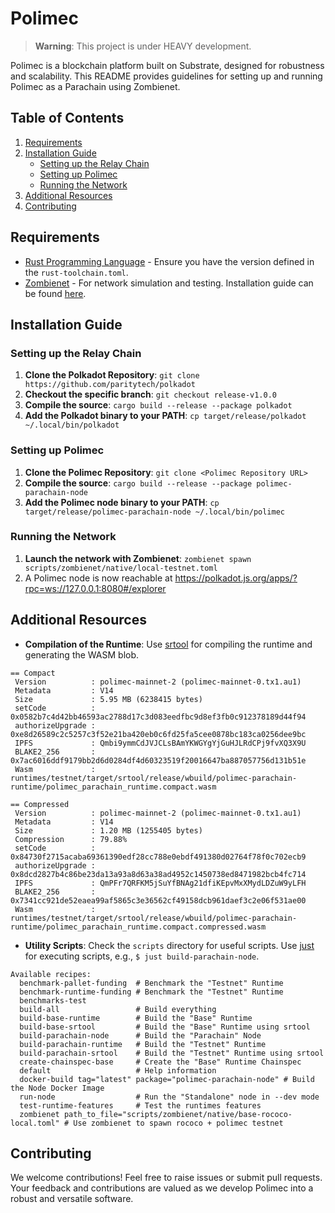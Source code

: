 # Polimec

> **Warning**: This project is under HEAVY development.

Polimec is a blockchain platform built on Substrate, designed for robustness and scalability. This README provides guidelines for setting up and running Polimec as a Parachain using Zombienet.

## Table of Contents
1. [Requirements](#requirements)
2. [Installation Guide](#installation-guide)
   - [Setting up the Relay Chain](#setting-up-the-relay-chain)
   - [Setting up Polimec](#setting-up-polimec)
   - [Running the Network](#running-the-network)
3. [Additional Resources](#additional-resources)
4. [Contributing](#contributing)

## Requirements

- [Rust Programming Language](https://rustup.rs/) - Ensure you have the version defined in the `rust-toolchain.toml`.
- [Zombienet](https://github.com/paritytech/zombienet) - For network simulation and testing. Installation guide can be found [here](https://paritytech.github.io/zombienet/install.html).

## Installation Guide

### Setting up the Relay Chain

1. **Clone the Polkadot Repository**: 
   `git clone https://github.com/paritytech/polkadot`
2. **Checkout the specific branch**: 
   `git checkout release-v1.0.0`
3. **Compile the source**: 
   `cargo build --release --package polkadot`
4. **Add the Polkadot binary to your PATH**: 
   `cp target/release/polkadot ~/.local/bin/polkadot`

### Setting up Polimec

1. **Clone the Polimec Repository**: 
   `git clone <Polimec Repository URL>`
2. **Compile the source**: 
   `cargo build --release --package polimec-parachain-node`
3. **Add the Polimec node binary to your PATH**: 
   `cp target/release/polimec-parachain-node ~/.local/bin/polimec`

### Running the Network

1. **Launch the network with Zombienet**:
   `zombienet spawn scripts/zombienet/native/local-testnet.toml`
2. A Polimec node is now reachable at https://polkadot.js.org/apps/?rpc=ws://127.0.0.1:8080#/explorer 

## Additional Resources

- **Compilation of the Runtime**: Use [srtool](https://github.com/paritytech/srtool) for compiling the runtime and generating the WASM blob.

```
== Compact
 Version          : polimec-mainnet-2 (polimec-mainnet-0.tx1.au1)
 Metadata         : V14
 Size             : 5.95 MB (6238415 bytes)
 setCode          : 0x0582b7c4d42bb46593ac2788d17c3d083eedfbc9d8ef3fb0c912378189d44f94
 authorizeUpgrade : 0xe8d26589c2c5257c3f52e21ba420eb0c6fd25fa5cee0878bc183ca0256dee9bc
 IPFS             : Qmbi9ymmCdJVJCLsBAmYKWGYgYjGuHJLRdCPj9fvXQ3X9U
 BLAKE2_256       : 0x7ac6016ddf9179bb2d6d0284df4d60323519f20016647ba887057756d131b51e
 Wasm             : runtimes/testnet/target/srtool/release/wbuild/polimec-parachain-runtime/polimec_parachain_runtime.compact.wasm

== Compressed
 Version          : polimec-mainnet-2 (polimec-mainnet-0.tx1.au1)
 Metadata         : V14
 Size             : 1.20 MB (1255405 bytes)
 Compression      : 79.88%
 setCode          : 0x84730f2715acaba69361390edf28cc788e0ebdf491380d02764f78f0c702ecb9
 authorizeUpgrade : 0x8dcd2827b4c86be23da13a93a8d63a38ad4952c1450738ed8471982bcb4fc714
 IPFS             : QmPFr7QRFKM5jSuYfBNAg21dfiKEpvMxXMydLDZuW9yLFH
 BLAKE2_256       : 0x7341cc921de52eaea99af5865c3e36562cf49158dcb961daef3c2e06f531ae00
 Wasm             : runtimes/testnet/target/srtool/release/wbuild/polimec-parachain-runtime/polimec_parachain_runtime.compact.compressed.wasm
```
- **Utility Scripts**: Check the `scripts` directory for useful scripts. Use [just](https://github.com/casey/just) for executing scripts, e.g., `$ just build-parachain-node`.

```
Available recipes:
  benchmark-pallet-funding  # Benchmark the "Testnet" Runtime
  benchmark-runtime-funding # Benchmark the "Testnet" Runtime
  benchmarks-test
  build-all                 # Build everything
  build-base-runtime        # Build the "Base" Runtime
  build-base-srtool         # Build the "Base" Runtime using srtool
  build-parachain-node      # Build the "Parachain" Node
  build-parachain-runtime   # Build the "Testnet" Runtime
  build-parachain-srtool    # Build the "Testnet" Runtime using srtool
  create-chainspec-base     # Create the "Base" Runtime Chainspec
  default                   # Help information
  docker-build tag="latest" package="polimec-parachain-node" # Build the Node Docker Image
  run-node                  # Run the "Standalone" node in --dev mode
  test-runtime-features     # Test the runtimes features
  zombienet path_to_file="scripts/zombienet/native/base-rococo-local.toml" # Use zombienet to spawn rococo + polimec testnet
```


## Contributing

We welcome contributions! Feel free to raise issues or submit pull requests. Your feedback and contributions are valued as we develop Polimec into a robust and versatile software.

